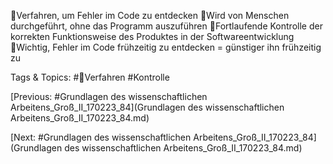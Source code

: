 Verfahren, um Fehler im Code zu entdecken
Wird von Menschen durchgeführt, ohne das Programm auszuführen
Fortlaufende Kontrolle der korrekten Funktionsweise des Produktes in der 
Softwareentwicklung
Wichtig, Fehler im Code frühzeitig zu entdecken = günstiger ihn frühzeitig zu 

   Tags & Topics:
   #Verfahren
   #Kontrolle

[Previous: #Grundlagen des wissenschaftlichen Arbeitens_Groß_II_170223_84](Grundlagen des wissenschaftlichen Arbeitens_Groß_II_170223_84.md)

[Next: #Grundlagen des wissenschaftlichen Arbeitens_Groß_II_170223_84](Grundlagen des wissenschaftlichen Arbeitens_Groß_II_170223_84.md)